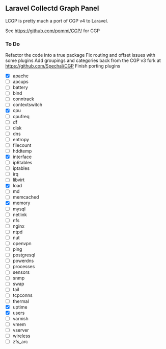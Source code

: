## Laravel Collectd Graph Panel

LCGP is pretty much a port of CGP v4 to Laravel.

See https://github.com/pommi/CGP/ for CGP

### To Do

Refactor the code into a true package
Fix routing and offset issues with some plugins
Add groupings and categories back from the CGP v3 fork at https://github.com/Spechal/CGP
Finish porting plugins
- [X] apache
- [ ] apcups
- [ ] battery
- [ ] bind
- [ ] conntrack
- [ ] contextswitch
- [X] cpu
- [ ] cpufreq
- [ ] df
- [ ] disk
- [ ] dns
- [ ] entropy
- [ ] filecount
- [ ] hddtemp
- [X] interface
- [ ] ip6tables
- [ ] iptables
- [ ] irq
- [ ] libvirt
- [X] load
- [ ] md
- [ ] memcached
- [X] memory
- [ ] mysql
- [ ] netlink
- [ ] nfs
- [ ] nginx
- [ ] ntpd
- [ ] nut
- [ ] openvpn
- [ ] ping
- [ ] postgresql
- [ ] powerdns
- [ ] processes
- [ ] sensors
- [ ] snmp
- [ ] swap
- [ ] tail
- [ ] tcpconns
- [ ] thermal
- [X] uptime
- [X] users
- [ ] varnish
- [ ] vmem
- [ ] vserver
- [ ] wireless
- [ ] zfs_arc